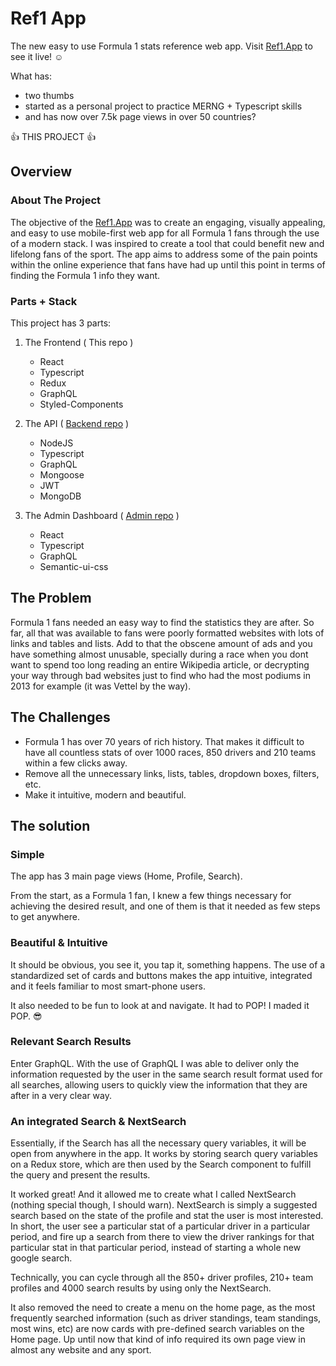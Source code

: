 # Ref1 App

The new easy to use Formula 1 stats reference web app. Visit [Ref1.App](https://ref1.app) to see it live! :relaxed:

What has: 
  * two thumbs 
  * started as a personal project to practice MERNG + Typescript skills
  * and has now over 7.5k page views in over 50 countries? 
  
  :+1: THIS PROJECT :+1:

## Overview

### About The Project

The objective of the [Ref1.App](https://ref1.app) was to create an engaging, visually appealing, and easy to use mobile-first web app for all Formula 1 fans through the use of a modern stack. I was inspired to create a tool that could benefit new and lifelong fans of the sport. The app aims to address some of the pain points within the online experience that fans have had up until this point in terms of finding the Formula 1 info they want.

 
### Parts + Stack

This project has 3 parts:
 1. The Frontend ( This repo )
    * React 
    * Typescript
    * Redux
    * GraphQL
    * Styled-Components
     
 2. The API  ( [Backend repo](https://github.com/claudiovf/ref1-Backend) )
    * NodeJS
    * Typescript
    * GraphQL
    * Mongoose
    * JWT
    * MongoDB 
    
 3. The Admin Dashboard ( [Admin repo](https://github.com/claudiovf/ref1-admin) )
    * React
    * Typescript
    * GraphQL 
    * Semantic-ui-css
    

## The Problem

Formula 1 fans needed an easy way to find the statistics they are after. So far, all that was available to fans were poorly formatted websites with lots of links and tables and lists. Add to that the obscene amount of ads and you have something almost unusable, specially during a race when you dont want to spend too long reading an entire Wikipedia article, or decrypting your way through bad websites just to find who had the most podiums in 2013 for example (it was Vettel by the way). 


## The Challenges

 * Formula 1 has over 70 years of rich history. That makes it difficult to have all countless stats of over 1000 races, 850 drivers and 210 teams within a few clicks away.
 *  Remove all the unnecessary links, lists, tables, dropdown boxes, filters, etc.
 *  Make it intuitive, modern and beautiful.

## The solution

### Simple

The app has 3 main page views (Home, Profile, Search).

From the start, as a Formula 1 fan, I knew a few things necessary for achieving the desired result, and one of them is that it needed as few steps to get anywhere.


### Beautiful & Intuitive 

It should be obvious, you see it, you tap it, something happens. The use of a standardized set of cards and buttons makes the app intuitive, integrated and it feels familiar to most smart-phone users.

It also needed to be fun to look at and navigate. It had to POP! I maded it POP. :sunglasses:  


### Relevant Search Results

Enter GraphQL. With the use of GraphQL I was able to deliver only the information requested by the user in the same search result format used for all searches, allowing users to quickly view the information that they are after in a very clear way.


### An integrated Search & NextSearch

Essentially, if the Search has all the necessary query variables, it will be open from anywhere in the app. It works by storing search query variables on a Redux store, which are then used by the Search component to fulfill the query and present the results. 

It worked great! And it allowed me to create what I called NextSearch (nothing special though, I should warn). NextSearch is simply a suggested search based on the state of the profile and stat the user is most interested. In short, the user see a particular stat of a particular driver in a particular period, and fire up a search from there to view the driver rankings for that particular stat in that particular period, instead of starting a whole new google search.

Technically, you can cycle through all the  850+ driver profiles, 210+ team profiles and 4000 search results by using only the NextSearch. 

It also removed the need to create a menu on the home page, as the most frequently searched information (such as driver standings, team standings, most wins, etc) are now cards with pre-defined search variables on the Home page. Up until now that kind of info required its own page view in almost any website and any sport. 





